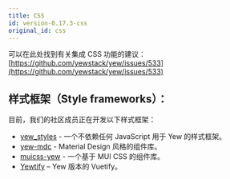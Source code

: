 ```yaml
---
title: CSS
id: version-0.17.3-css
original_id: css
---
```


<todo></todo>

可以在此处找到有关集成 CSS 功能的建议： [https://github.com/yewstack/yew/issues/533](https://github.com/yewstack/yew/issues/533)

## 样式框架（Style frameworks）：

目前，我们的社区成员正在开发以下样式框架：

- [yew_styles](https://github.com/spielrs/yew_styles) - 一个不依赖任何 JavaScript 用于 Yew 的样式框架。
- [yew-mdc](https://github.com/dungeonfog/yew-mdc) - Material Design 风格的组件库。
- [muicss-yew](https://github.com/AlephAlpha/muicss-yew) - 一个基于 MUI CSS 的组件库。
- [Yewtify](https://github.com/yewstack/yewtify) – Yew 版本的 Vuetify。
